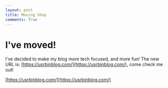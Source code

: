 ```yaml
---
layout: post
title: Moving Shop
comments: True
---
```


# I've moved!

I've decided to make my blog more tech focused, and more fun! The new URL is: [https://usrbinblog.com/](https://usrbinblog.com/), come check me out!

[https://usrbinblog.com/](https://usrbinblog.com/)
